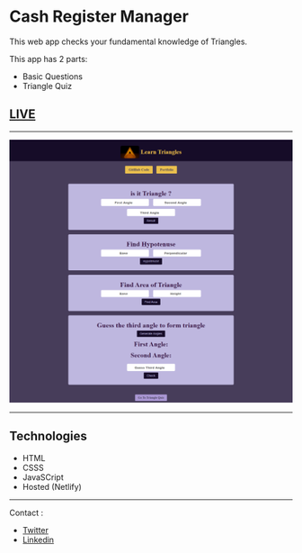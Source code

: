# Cash Register Manager

This web app checks your fundamental knowledge of Triangles.

This app has 2 parts:

- Basic Questions
- Triangle Quiz

## [LIVE](https://trianglequiz.netlify.app/)

---

![Demo](./images/demo.png)

---

## Technologies

- HTML
- CSSS
- JavaSCript
- Hosted (Netlify)

---

Contact :

- [Twitter](https://twitter.com/Vanshsh2701)
- [Linkedin](https://www.linkedin.com/in/vanshsharma27/)
